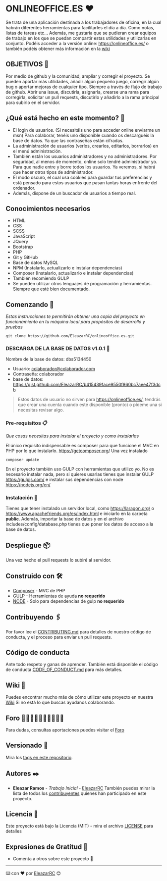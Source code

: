 # ONLINEOFFICE.ES ❤️
Se trata de una aplicación destinada a los trabajadores de oficina, en la cual habrán diferentes herramientas para facilitarles el día a día. Como notas, listas de tareas etc... Además, me gustaría que se pudieran crear equipos de trabajo en los que se puedan compartir estas utilidades y utilizarlas en conjunto.
Podéis acceder a la versión online: https://onlineoffice.es/ o también podéis obtener más información en la [wiki](https://github.com/EleazarRC/onlineoffice.es/wiki)
## OBJETIVOS 🎈
Por medio de github y la comunidad, ampliar y corregir el proyecto. Se pueden aportar más utilidades, añadir algún pequeño juego, corregir algún bug o aportar mejoras de cualquier tipo. 
Siempre a través de flujo de trabajo de github. Abrir una issue, discutirla, asignarla, crearse una rama para corregirla, solicitar un pull requests, discutirlo y añadirlo a la rama principal para subirlo en el servidor.
## ¿Qué está hecho en este momento? 🧭
- El login de usuarios. (Si necesitáis uno para acceder online enviarme un msn) Para colaborar, tenéis uno disponible cuando os descarguéis la base de datos. Ya que las contraseñas están cifradas.
- La administración de usuarios (verlos, crearlos, editarlos, borrarlos) en el menú administración.
- También están los usuarios administradores y no administradores. Por seguridad, al menos de momento, online solo tendré administrador yo. Para que nadie entre y borre todos los usuarios. Ya veremos, si habrá que hacer otros tipos de administrador.
- El modo oscuro, el cual usa cookies para guardar tus preferencias y está pensado para estos usuarios que pasan tantas horas enfrente del ordenador.
- Además, dispone de un buscador de usuarios a tiempo real.
## Conocimientos necesarios
- HTML
- CSS
- SCSS 
- JavaScript
- JQuery
- Bootstrap
- PHP
- Git y GitHub
- Base de datos MySQL
- NPM (Instalarlo, actualizarlo e instalar dependencias)
- Composer (Instalarlo, actualizarlo e instalar dependencias)
- También recomiendo GULP
- Se pueden utilizar otros lenguajes de programación y herramientas. Siempre que esté bien documentado.
## Comenzando 🚀
_Estas instrucciones te permitirán obtener una copia del proyecto en funcionamiento en tu máquina local para propósitos de desarrollo y pruebas_
```
git clone https://github.com/EleazarRC/onlineoffice.es.git
```
### DESCARGA DE LA BASE DE DATOS v1.0.1 🍳
Nombre de la base de datos: dbs5134450
- Usuario:                    colaborador@colaborador.com
- Contraseña:                 colaborador 
- base de datos:              https://gist.github.com/EleazarRC/b415439face9550f860bc7aee47f3dcb
> Estos datos de usuario no sirven para https://onlineoffice.es/, tendrás que crear una cuenta cuando esté
disponible (pronto) o pídeme una si necesitas revisar algo.
### Pre-requisitos 📋
_Que cosas necesitas para instalar el proyecto y como instalarlas_

El único requisito indispensable es composer para que funcione el MVC en PHP por lo que instalarlo.
https://getcomposer.org/
Una vez instalado
```
composer update
```
En el proyecto también uso GULP con herramientas que utilizo yo. No es necesario instalar nada, pero si quieres usarlas tienes que instalar GULP https://gulpjs.com/ e instalar sus dependencias con node https://nodejs.org/en/ 
### Instalación 🔧
Tienes que tener instalado un servidor local, como https://laragon.org/  o https://www.apachefriends.org/es/index.html e iniciarlo en la carpeta **public**. 
Además, importar la base de datos y en el archivo includes/config/database.php tienes que poner los datos de acceso a la base de datos.
## Despliegue 📦
Una vez hecho el  pull requests lo subiré al servidor.
## Construido con 🛠️
* [Composer](https://getcomposer.org/) - MVC de PHP
* [GULP](https://gulpjs.com/) - Herramientas de ayuda **no requerido**
* [NODE](hhttps://nodejs.org/) - Solo para dependencias de gulp **no requerido**
## Contribuyendo 🖇️
Por favor lee el [CONTRIBUTING.md](https://github.com/EleazarRC/onlineoffice.es/blob/main/CONTRIBUTING.md) para detalles de nuestro código de conducta, y el proceso para enviar un pull requests.
## Código de conducta
Ante todo respeto y ganas de aprender. También está disponible el código de conducta [CODE_OF_CONDUCT.md](https://github.com/EleazarRC/onlineoffice.es/blob/main/CODE_OF_CONDUCT.md) para más detalles.
## Wiki 📖
Puedes encontrar mucho más de cómo utilizar este proyecto en nuestra [Wiki](https://github.com/EleazarRC/onlineoffice.es/wiki) Si no está lo que buscas ayudanos colaborando.
## Foro 👩🏿‍🤝‍👩🏼👨🏽‍🤝‍👨🏼
Para dudas, consultas aportaciones puedes visitar el [Foro](https://github.com/EleazarRC/onlineoffice.es/discussions)
## Versionado 📌
Mira los [tags en este repositorio](https://github.com/EleazarRC/onlineoffice.es/tags).
## Autores ✒️
* **Eleazar Ramos** - *Trabajo Inicial* - [EleazarRC](https://github.com/EleazarRC)
También puedes mirar la lista de todos los [contribuyentes](https://github.com/EleazarRC/onlineoffice.es/graphs/contributors) quíenes han participado en este proyecto. 
## Licencia 📄
Este proyecto está bajo la Licencia (MIT) - mira el archivo [LICENSE](LICENSE) para detalles
## Expresiones de Gratitud 🎁
* Comenta a otros sobre este proyecto 📢
---
⌨️ con ❤️ por [EleazarRC](https://github.com/EleazarRC) 😊


